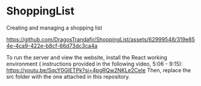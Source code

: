 # ShoppingList
Creating and managing a shopping list



https://github.com/DragosTrandafir/ShoppingList/assets/62999548/319e854e-4ca9-422e-b8cf-66d73dc3ca4a

To run the server and view the website, install the React working environment ( instructions provided in the following video, 5:06 - 9:15): https://youtu.be/SqcY0GlETPk?si=4pgRQw2NKLe2CeIe
Then, replace the src folder with the one attached in this repository.
